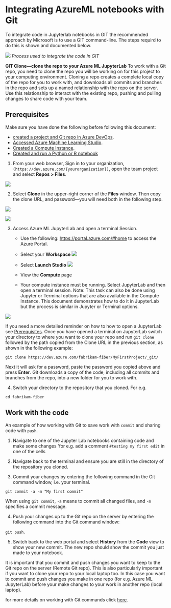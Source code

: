 # Integrating AzureML notebooks with Git

To integrate code in Jupyterlab notebooks in GIT the recommended approach by Microsoft is to use a GIT command-line. 
The steps requird to do this is shown and documented below. 

![](./DevOps_Git_Images/Dev10.PNG)
*Process used to integrate the code in GIT*

**GIT Clone—clone the repo to your Azure ML JupyterLab**
To work with a Git repo, you need to clone the repo you will be working on for this project to your computing environment. Cloning a repo creates a complete local copy of the repo for you to work with, and downloads all commits and branches in the repo and sets up a named relationship with the repo on the server. Use this relationship to interact with the existing repo, pushing and pulling changes to share code with your team.

## <a name = 'Prerequisites-1'></a>Prerequisites

Make sure you have done the following before following this document:
* [created a project and Git repo in Azure DevOps](Documents/Create_project_Azure_DevOps.md).
* [Accessed Azure Machine Learning Studio](Documents/Azure-ML-Studio.md).
* [Created a Compute Instance](Documents/Create-Compute-Instance.md).
* [Created and run a Python or R notebook](https://github.com/felicity-borg/Getting-Started-On-Azure-ML/blob/main/Documents/Creating-and-Running-a-Python-Notebook.md)


1. From your web browser, Sign in to your organization, `(https://dev.azure.com/{yourorganization})`, open the team project and select **Repos > Files**. 

![](./DevOps_Git_Images/Dev11.PNG)

2. Select **Clone** in the upper-right corner of the **Files** window. Then copy the clone URL, and password—you will need both in the following step. 

![](./DevOps_Git_Images/Dev15.PNG)

![](./DevOps_Git_Images/Dev16.PNG)


3. Access Azure ML JupyterLab and open a terminal Session. 
    * Use the following: https://portal.azure.com/#home to access the Azure Portal.
    
    * Select your **Workspace** 
    ![](./DevOps_Git_Images/Dev13.PNG)
    
    * Select **Launch Studio**
    ![](./DevOps_Git_Images/Dev14.PNG)

    * View the **Compute** page

    * Your compute instance must be running. Select JupyterLab and then open a terminal session. Note: This task can also be done using Jupyter or Terminal options that are also available in the Compute Instance. This document demonstrates how to do it in JupyterLab but the process is similar in Jupyter or Terminal options. 

![](./DevOps_Git_Images/Dev.gif)
    
    
If you need a more detailed reminder on how to how to open a JupyterLab see  [Prerequisites](#Prerequisites-1').
Once you have opened a terminal on JupyterLab switch your directory to where you want to clone your repo and run `git clone` followed by the path copied from the Clone URL in the previous section, as shown in the following example:

`git clone https://dev.azure.com/fabrikam-fiber/MyFirstProject/_git/`

Next it will ask for a password, paste the password you copied above and press **Enter**. 
Git downloads a copy of the code, including all commits and branches from the repo, into a new folder for you to work with.

4. Switch your directory to the repository that you cloned. For e.g. 

`cd fabrikam-fiber`

## Work with the code

An example of how working with Git to save work with `commit` and sharing code with `push`. 

1. Navigate to one of the Jupyter Lab notebooks containing code and make some changes 'for e.g. add a comment `#testing my first edit` in one of the cells

2. Navigate back to the terminal and ensure you are still in the directory of the repository you cloned. 

3. Commit your changes by entering the following command in the Git command window, i.e. your terminal. 

`git commit -a -m "My first commit"`

When using `git commit`, `-a` means to commit all changed files, and `-m` specifies a commit message.

4. Push your changes up to the Git repo on the server by entering the following command into the Git command window:

`git push`. 

5. Switch back to the web portal and select **History** from the **Code** view to show your new commit. The new repo should show the commit you just made to your notebook.

It is important that you commit and push changes you want to keep to the Git repo on the server (Remote Git repo). This is also particularly important if you want to clone your repo to your local laptop too. In this case you want to commit and push changes you make in one repo (for e.g. Azure ML JupyterLab) before your make changes to your work in another repo (local laptop). 

for more details on working with Git commands click [here](https://docs.microsoft.com/en-us/azure/devops/repos/git/?view=azure-devops).
